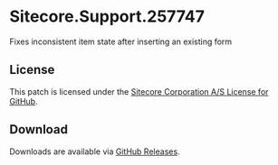 # Sitecore.Support.257747
Fixes inconsistent item state after inserting an existing form

## License  
This patch is licensed under the [Sitecore Corporation A/S License for GitHub](https://github.com/sitecoresupport/Sitecore.Support.257747/blob/master/LICENSE).  

## Download  
Downloads are available via [GitHub Releases](https://github.com/sitecoresupport/Sitecore.Support.257747/releases).  
